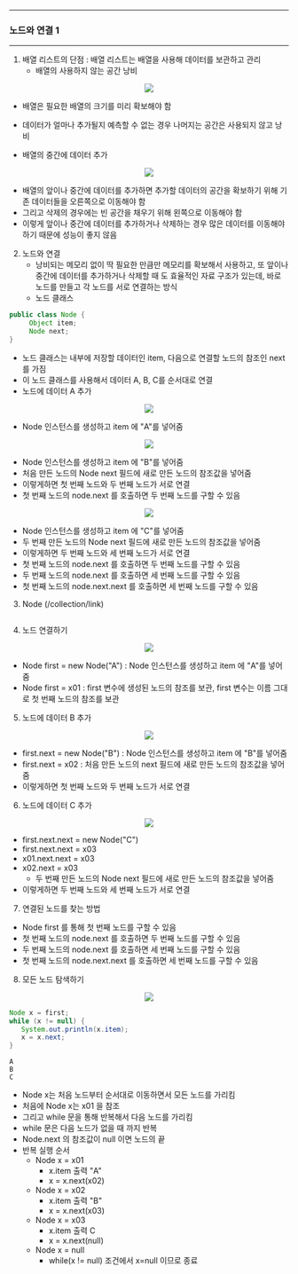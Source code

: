 -----
### 노드와 연결 1
-----
1. 배열 리스트의 단점 : 배열 리스트는 배열을 사용해 데이터를 보관하고 관리
   - 배열의 사용하지 않는 공간 낭비
<div align="center">
<img src="https://github.com/user-attachments/assets/f78d524b-aa63-42d4-b9dc-62b8c42afe9e">
</div>

  - 배열은 필요한 배열의 크기를 미리 확보해야 함
  - 데이터가 얼마나 추가될지 예측할 수 없는 경우 나머지는 공간은 사용되지 않고 낭비

  - 배열의 중간에 데이터 추가
<div align="center">
<img src="https://github.com/user-attachments/assets/a1830954-c5cb-4414-a7a7-b6c9643bccfe">
</div>

  - 배열의 앞이나 중간에 데이터를 추가하면 추가할 데이터의 공간을 확보하기 위해 기존 데이터들을 오른쪽으로 이동해야 함
  - 그리고 삭제의 경우에는 빈 공간을 채우기 위해 왼쪽으로 이동해야 함
  - 이렇게 앞이나 중간에 데이터를 추가하거나 삭제하는 경우 많은 데이터를 이동해야 하기 때문에 성능이 좋지 않음

2. 노드와 연결
   - 낭비되는 메모리 없이 딱 필요한 만큼만 메모리를 확보해서 사용하고, 또 앞이나 중간에 데이터를 추가하거나 삭제할 때 도 효율적인 자료 구조가 있는데, 바로 노드를 만들고 각 노드를 서로 연결하는 방식
   - 노드 클래스
```java
public class Node {
     Object item;
     Node next;
}
```
  - 노드 클래스는 내부에 저장할 데이터인 item, 다음으로 연결할 노드의 참조인 next를 가짐
  - 이 노드 클래스를 사용해서 데이터 A, B, C를 순서대로 연결
  - 노드에 데이터 A 추가
<div align="center">
<img src="https://github.com/user-attachments/assets/d9a67867-affd-49e3-af0e-575eadc17fb8">
</div>

  - Node 인스턴스를 생성하고 item 에 "A"를 넣어줌

<div align="center">
<img src="https://github.com/user-attachments/assets/13bfd2b7-6890-4b72-8d53-47fa0801c8f9">
</div>

  - Node 인스턴스를 생성하고 item 에 "B"를 넣어줌
  - 처음 만든 노드의 Node next 필드에 새로 만든 노드의 참조값을 넣어줌
  - 이렇게하면 첫 번째 노드와 두 번째 노드가 서로 연결
  - 첫 번째 노드의 node.next 를 호출하면 두 번째 노드를 구할 수 있음

<div align="center">
<img src="https://github.com/user-attachments/assets/35381230-4047-4e76-8f0c-8d350a4375d7">
</div>

  - Node 인스턴스를 생성하고 item 에 "C"를 넣어줌
  - 두 번째 만든 노드의 Node next 필드에 새로 만든 노드의 참조값을 넣어줌
  - 이렇게하면 두 번째 노드와 세 번째 노드가 서로 연결
  - 첫 번째 노드의 node.next 를 호출하면 두 번째 노드를 구할 수 있음
  - 두 번째 노드의 node.next 를 호출하면 세 번째 노드를 구할 수 있음
  - 첫 번째 노드의 node.next.next 를 호출하면 세 번째 노드를 구할 수 있음

3. Node (/collection/link)
```java

```

4. 노드 연결하기
<div align="center">
<img src="https://github.com/user-attachments/assets/82c34638-ca54-463e-95af-3d122d131506">
</div>

  - Node first = new Node("A") : Node 인스턴스를 생성하고 item 에 "A"를 넣어줌
  - Node first = x01 : first 변수에 생성된 노드의 참조를 보관, first 변수는 이름 그대로 첫 번째 노드의 참조를 보관

5. 노드에 데이터 B 추가
<div align="center">
<img src="https://github.com/user-attachments/assets/137637e8-6bf3-4366-80d9-2d5e8a66bf52">
</div>

  - first.next = new Node("B") : Node 인스턴스를 생성하고 item 에 "B"를 넣어줌
  - first.next = x02 : 처음 만든 노드의 next 필드에 새로 만든 노드의 참조값을 넣어줌
  - 이렇게하면 첫 번째 노드와 두 번째 노드가 서로 연결

6. 노드에 데이터 C 추가
<div align="center">
<img src="https://github.com/user-attachments/assets/f177a055-949d-4234-8564-9cebe9671791">
</div>

  - first.next.next = new Node("C")
  - first.next.next = x03
  - x01.next.next = x03
  - x02.next = x03
     + 두 번째 만든 노드의 Node next 필드에 새로 만든 노드의 참조값을 넣어줌
  - 이렇게하면 두 번째 노드와 세 번째 노드가 서로 연결

7. 연결된 노드를 찾는 방법
  - Node first 를 통해 첫 번째 노드를 구할 수 있음
  - 첫 번째 노드의 node.next 를 호출하면 두 번째 노드를 구할 수 있음
  - 두 번째 노드의 node.next 를 호출하면 세 번째 노드를 구할 수 있음
  - 첫 번째 노드의 node.next.next 를 호출하면 세 번째 노드를 구할 수 있음

8. 모든 노드 탐색하기
<div align="center">
<img src="https://github.com/user-attachments/assets/736a33c4-608a-4791-b596-9bb3d1756ee8">
</div>

```java
Node x = first;
while (x != null) {
   System.out.println(x.item);
   x = x.next;
}
```
```
A
B
C
```
  - Node x는 처음 노드부터 순서대로 이동하면서 모든 노드를 가리킴
  - 처음에 Node x는 x01 을 참조
  - 그리고 while 문을 통해 반복해서 다음 노드를 가리킴
  - while 문은 다음 노드가 없을 때 까지 반복
  - Node.next 의 참조값이 null 이면 노드의 끝
  - 반복 실행 순서
    + Node x = x01
      * x.item 출력 "A"
      * x = x.next(x02)
    + Node x = x02
      * x.item 출력 "B"
      * x = x.next(x03)
    + Node x = x03
      *  x.item 출력 C
      * x = x.next(null)
    + Node x = null
      * while(x != null) 조건에서 x=null 이므로 종료
